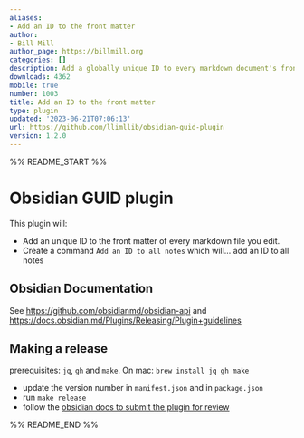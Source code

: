 ```yaml
---
aliases:
- Add an ID to the front matter
author:
- Bill Mill
author_page: https://billmill.org
categories: []
description: Add a globally unique ID to every markdown document's front matter
downloads: 4362
mobile: true
number: 1003
title: Add an ID to the front matter
type: plugin
updated: '2023-06-21T07:06:13'
url: https://github.com/llimllib/obsidian-guid-plugin
version: 1.2.0
---
```


%% README_START %%

# Obsidian GUID plugin

This plugin will:

-   Add an unique ID to the front matter of every markdown file you edit.
-   Create a command `Add an ID to all notes` which will... add an ID to all notes

## Obsidian Documentation

See https://github.com/obsidianmd/obsidian-api and https://docs.obsidian.md/Plugins/Releasing/Plugin+guidelines

## Making a release

prerequisites: `jq`, `gh` and `make`. On mac: `brew install jq gh make`

-   update the version number in `manifest.json` and in `package.json`
-   run `make release`
-   follow the [obsidian docs to submit the plugin for review](https://marcus.se.net/obsidian-plugin-docs/publishing/submit-your-plugin#step-2--submit-your-plugin-for-review)


%% README_END %%